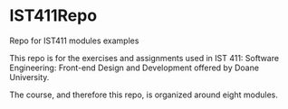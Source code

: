 # IST411Repo
Repo for IST411 modules examples

This repo is for the exercises and assignments used in IST 411: Software Engineering: Front-end Design and Development offered by Doane University.

The course, and therefore this repo, is organized around eight modules.  
